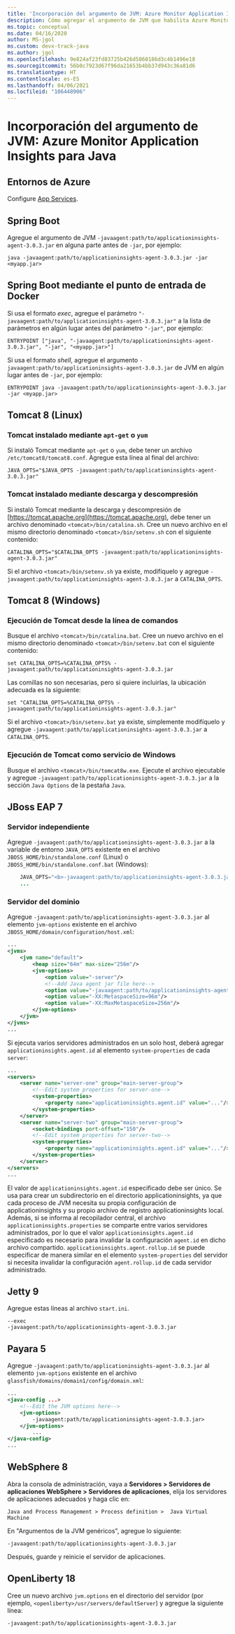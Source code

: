```yaml
---
title: 'Incorporación del argumento de JVM: Azure Monitor Application Insights para Java'
description: Cómo agregar el argumento de JVM que habilita Azure Monitor Application Insights para Java
ms.topic: conceptual
ms.date: 04/16/2020
author: MS-jgol
ms.custom: devx-track-java
ms.author: jgol
ms.openlocfilehash: 9e824af23fd83725b426d5860186d3c4b1496e18
ms.sourcegitcommit: 56b0c7923d67f96da21653b4bb37d943c36a81d6
ms.translationtype: HT
ms.contentlocale: es-ES
ms.lasthandoff: 04/06/2021
ms.locfileid: "106448906"
---
```

# <a name="adding-the-jvm-arg---azure-monitor-application-insights-for-java"></a>Incorporación del argumento de JVM: Azure Monitor Application Insights para Java



## <a name="azure-environments"></a>Entornos de Azure

Configure [App Services](../../app-service/configure-language-java.md#set-java-runtime-options).

## <a name="spring-boot"></a>Spring Boot

Agregue el argumento de JVM `-javaagent:path/to/applicationinsights-agent-3.0.3.jar` en alguna parte antes de `-jar`, por ejemplo:

```
java -javaagent:path/to/applicationinsights-agent-3.0.3.jar -jar <myapp.jar>
```

## <a name="spring-boot-via-docker-entry-point"></a>Spring Boot mediante el punto de entrada de Docker

Si usa el formato *exec*, agregue el parámetro `"-javaagent:path/to/applicationinsights-agent-3.0.3.jar"` a la lista de parámetros en algún lugar antes del parámetro `"-jar"`, por ejemplo:

```
ENTRYPOINT ["java", "-javaagent:path/to/applicationinsights-agent-3.0.3.jar", "-jar", "<myapp.jar>"]
```

Si usa el formato *shell*, agregue el argumento `-javaagent:path/to/applicationinsights-agent-3.0.3.jar` de JVM en algún lugar antes de `-jar`, por ejemplo:

```
ENTRYPOINT java -javaagent:path/to/applicationinsights-agent-3.0.3.jar -jar <myapp.jar>
```

## <a name="tomcat-8-linux"></a>Tomcat 8 (Linux)

### <a name="tomcat-installed-via-apt-get-or-yum"></a>Tomcat instalado mediante `apt-get` o `yum`

Si instaló Tomcat mediante `apt-get` o `yum`, debe tener un archivo `/etc/tomcat8/tomcat8.conf`.  Agregue esta línea al final del archivo:

```
JAVA_OPTS="$JAVA_OPTS -javaagent:path/to/applicationinsights-agent-3.0.3.jar"
```

### <a name="tomcat-installed-via-download-and-unzip"></a>Tomcat instalado mediante descarga y descompresión

Si instaló Tomcat mediante la descarga y descompresión de [https://tomcat.apache.org](https://tomcat.apache.org), debe tener un archivo denominado `<tomcat>/bin/catalina.sh`.  Cree un nuevo archivo en el mismo directorio denominado `<tomcat>/bin/setenv.sh` con el siguiente contenido:

```
CATALINA_OPTS="$CATALINA_OPTS -javaagent:path/to/applicationinsights-agent-3.0.3.jar"
```

Si el archivo `<tomcat>/bin/setenv.sh` ya existe, modifíquelo y agregue `-javaagent:path/to/applicationinsights-agent-3.0.3.jar` a `CATALINA_OPTS`.


## <a name="tomcat-8-windows"></a>Tomcat 8 (Windows)

### <a name="running-tomcat-from-the-command-line"></a>Ejecución de Tomcat desde la línea de comandos

Busque el archivo `<tomcat>/bin/catalina.bat`.  Cree un nuevo archivo en el mismo directorio denominado `<tomcat>/bin/setenv.bat` con el siguiente contenido:

```
set CATALINA_OPTS=%CATALINA_OPTS% -javaagent:path/to/applicationinsights-agent-3.0.3.jar
```

Las comillas no son necesarias, pero si quiere incluirlas, la ubicación adecuada es la siguiente:

```
set "CATALINA_OPTS=%CATALINA_OPTS% -javaagent:path/to/applicationinsights-agent-3.0.3.jar"
```

Si el archivo `<tomcat>/bin/setenv.bat` ya existe, simplemente modifíquelo y agregue `-javaagent:path/to/applicationinsights-agent-3.0.3.jar` a `CATALINA_OPTS`.

### <a name="running-tomcat-as-a-windows-service"></a>Ejecución de Tomcat como servicio de Windows

Busque el archivo `<tomcat>/bin/tomcat8w.exe`.  Ejecute el archivo ejecutable y agregue `-javaagent:path/to/applicationinsights-agent-3.0.3.jar` a la sección `Java Options` de la pestaña `Java`.


## <a name="jboss-eap-7"></a>JBoss EAP 7

### <a name="standalone-server"></a>Servidor independiente

Agregue `-javaagent:path/to/applicationinsights-agent-3.0.3.jar` a la variable de entorno `JAVA_OPTS` existente en el archivo `JBOSS_HOME/bin/standalone.conf` (Linux) o `JBOSS_HOME/bin/standalone.conf.bat` (Windows):

```java    ...
    JAVA_OPTS="<b>-javaagent:path/to/applicationinsights-agent-3.0.3.jar</b> -Xms1303m -Xmx1303m ..."
    ...
```

### <a name="domain-server"></a>Servidor del dominio

Agregue `-javaagent:path/to/applicationinsights-agent-3.0.3.jar` al elemento `jvm-options` existente en el archivo `JBOSS_HOME/domain/configuration/host.xml`:

```xml
...
<jvms>
    <jvm name="default">
        <heap size="64m" max-size="256m"/>
        <jvm-options>
            <option value="-server"/>
            <!--Add Java agent jar file here-->
            <option value="-javaagent:path/to/applicationinsights-agent-3.0.3.jar"/>
            <option value="-XX:MetaspaceSize=96m"/>
            <option value="-XX:MaxMetaspaceSize=256m"/>
        </jvm-options>
    </jvm>
</jvms>
...
```

Si ejecuta varios servidores administrados en un solo host, deberá agregar `applicationinsights.agent.id` al elemento `system-properties` de cada `server`:

```xml
...
<servers>
    <server name="server-one" group="main-server-group">
        <!--Edit system properties for server-one-->
        <system-properties> 
            <property name="applicationinsights.agent.id" value="..."/>
        </system-properties>
    </server>
    <server name="server-two" group="main-server-group">
        <socket-bindings port-offset="150"/>
        <!--Edit system properties for server-two-->
        <system-properties>
            <property name="applicationinsights.agent.id" value="..."/> 
        </system-properties>
    </server>
</servers>
...
```

El valor de `applicationinsights.agent.id` especificado debe ser único. Se usa para crear un subdirectorio en el directorio applicationinsights, ya que cada proceso de JVM necesita su propia configuración de applicationinsights y su propio archivo de registro applicationinsights local. Además, si se informa al recopilador central, el archivo `applicationinsights.properties` se comparte entre varios servidores administrados, por lo que el valor `applicationinsights.agent.id` especificado es necesario para invalidar la configuración `agent.id` en dicho archivo compartido. `applicationinsights.agent.rollup.id` se puede especificar de manera similar en el elemento `system-properties` del servidor si necesita invalidar la configuración `agent.rollup.id` de cada servidor administrado.


## <a name="jetty-9"></a>Jetty 9

Agregue estas líneas al archivo `start.ini`.

```
--exec
-javaagent:path/to/applicationinsights-agent-3.0.3.jar
```


## <a name="payara-5"></a>Payara 5

Agregue `-javaagent:path/to/applicationinsights-agent-3.0.3.jar` al elemento `jvm-options` existente en el archivo `glassfish/domains/domain1/config/domain.xml`:

```xml
...
<java-config ...>
    <!--Edit the JVM options here-->
    <jvm-options>
        -javaagent:path/to/applicationinsights-agent-3.0.3.jar>
    </jvm-options>
        ...
</java-config>
...
```

## <a name="websphere-8"></a>WebSphere 8

Abra la consola de administración, vaya a **Servidores > Servidores de aplicaciones WebSphere > Servidores de aplicaciones**, elija los servidores de aplicaciones adecuados y haga clic en: 

```
Java and Process Management > Process definition >  Java Virtual Machine
```
En "Argumentos de la JVM genéricos", agregue lo siguiente:
```
-javaagent:path/to/applicationinsights-agent-3.0.3.jar
```
Después, guarde y reinicie el servidor de aplicaciones.


## <a name="openliberty-18"></a>OpenLiberty 18

Cree un nuevo archivo `jvm.options` en el directorio del servidor (por ejemplo, `<openliberty>/usr/servers/defaultServer`) y agregue la siguiente línea:
```
-javaagent:path/to/applicationinsights-agent-3.0.3.jar
```
